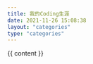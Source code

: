 ```yaml
---
title: 我的Coding生涯
date: 2021-11-26 15:08:38
layout: "categories"
type: "categories"
---
```


{{ content }}